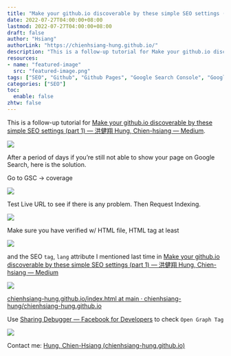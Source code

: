 ```yaml
---
title: "Make your github.io discoverable by these simple SEO settings (part 2)"
date: 2022-07-27T04:00:00+08:00
lastmod: 2022-07-27T04:00:00+08:00
draft: false
author: "Hsiang"
authorLink: "https://chienhsiang-hung.github.io/"
description: "This is a follow-up tutorial for Make your github.io discoverable by these simple SEO settings (part 1) — 洪健翔 Hung, Chien-hsiang — Medium."
resources:
- name: "featured-image"
  src: "featured-image.png"
tags: ["SEO", "Github", "Github Pages", "Google Search Console", "Google Search"]
categories: ["SEO"]
toc:
  enable: false
zhtw: false
---
```

This is a follow-up tutorial for  [Make your github.io discoverable by these simple SEO settings (part 1) — 洪健翔 Hung, Chien-hsiang — Medium](https://hungchienhsiang.medium.com/make-your-github-io-discoverable-by-these-simple-seo-settings-part-1-86bf315b001f).

![](https://miro.medium.com/max/1400/1*qhpdEkgl1e7B3PsJUYbBbw.png)

After a period of days if you’re still not able to show your page on Google Search, here is the solution.

Go to GSC -> coverage

![](https://miro.medium.com/max/1400/1*vBZl3VZJztRPwPvOBRPd7Q.png)

Test Live URL to see if there is any problem. Then Request Indexing.

![](https://miro.medium.com/max/1400/1*JC2zGSg_3bTwKaKAJziZ9A.png)

Make sure you have verified w/ HTML file, HTML tag at least

![](https://miro.medium.com/max/1400/1*CbP0tov9kWmTF80BhRNFOQ.png)

and the SEO  `tag`,  `lang`  attribute I mentioned last time in  [Make your github.io discoverable by these simple SEO settings (part 1) — 洪健翔 Hung, Chien-hsiang — Medium](https://hungchienhsiang.medium.com/make-your-github-io-discoverable-by-these-simple-seo-settings-part-1-86bf315b001f)

![](https://miro.medium.com/max/1400/1*I-MYxUrWRK6rQkkpWUJD1Q.png)

[chienhsiang-hung.github.io/index.html at main · chienhsiang-hung/chienhsiang-hung.github.io](https://github.com/chienhsiang-hung/chienhsiang-hung.github.io/blob/main/index.html)

Use  [Sharing Debugger — Facebook for Developers](https://developers.facebook.com/tools/debug/)  to check  `Open Graph Tag`

![](https://miro.medium.com/max/1400/1*EuMmb45Uri7T9hf0L7nSqw.png)

Contact me:  [Hung, Chien-Hsiang (chienhsiang-hung.github.io)](https://chienhsiang-hung.github.io/)